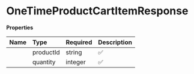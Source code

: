 # OneTimeProductCartItemResponse



**Properties**

| Name | Type | Required | Description |
| :-------- | :----------| :----------| :----------|
    | productId | string | ✅ |  |
    | quantity | integer | ✅ |  |




<!-- This file was generated by liblab | https://liblab.com/ -->